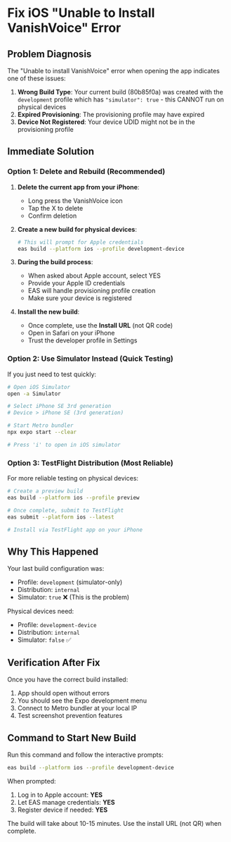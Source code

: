 # Fix iOS "Unable to Install VanishVoice" Error

## Problem Diagnosis

The "Unable to install VanishVoice" error when opening the app indicates one of these issues:

1. **Wrong Build Type**: Your current build (80b85f0a) was created with the `development` profile which has `"simulator": true` - this CANNOT run on physical devices
2. **Expired Provisioning**: The provisioning profile may have expired
3. **Device Not Registered**: Your device UDID might not be in the provisioning profile

## Immediate Solution

### Option 1: Delete and Rebuild (Recommended)

1. **Delete the current app from your iPhone**:
   - Long press the VanishVoice icon
   - Tap the X to delete
   - Confirm deletion

2. **Create a new build for physical devices**:
   ```bash
   # This will prompt for Apple credentials
   eas build --platform ios --profile development-device
   ```

3. **During the build process**:
   - When asked about Apple account, select YES
   - Provide your Apple ID credentials
   - EAS will handle provisioning profile creation
   - Make sure your device is registered

4. **Install the new build**:
   - Once complete, use the **Install URL** (not QR code)
   - Open in Safari on your iPhone
   - Trust the developer profile in Settings

### Option 2: Use Simulator Instead (Quick Testing)

If you just need to test quickly:

```bash
# Open iOS Simulator
open -a Simulator

# Select iPhone SE 3rd generation
# Device > iPhone SE (3rd generation)

# Start Metro bundler
npx expo start --clear

# Press 'i' to open in iOS simulator
```

### Option 3: TestFlight Distribution (Most Reliable)

For more reliable testing on physical devices:

```bash
# Create a preview build
eas build --platform ios --profile preview

# Once complete, submit to TestFlight
eas submit --platform ios --latest

# Install via TestFlight app on your iPhone
```

## Why This Happened

Your last build configuration was:
- Profile: `development` (simulator-only)
- Distribution: `internal`
- Simulator: `true` ❌ (This is the problem)

Physical devices need:
- Profile: `development-device`
- Distribution: `internal`
- Simulator: `false` ✅

## Verification After Fix

Once you have the correct build installed:

1. App should open without errors
2. You should see the Expo development menu
3. Connect to Metro bundler at your local IP
4. Test screenshot prevention features

## Command to Start New Build

Run this command and follow the interactive prompts:

```bash
eas build --platform ios --profile development-device
```

When prompted:
1. Log in to Apple account: **YES**
2. Let EAS manage credentials: **YES**
3. Register device if needed: **YES**

The build will take about 10-15 minutes. Use the install URL (not QR) when complete.
